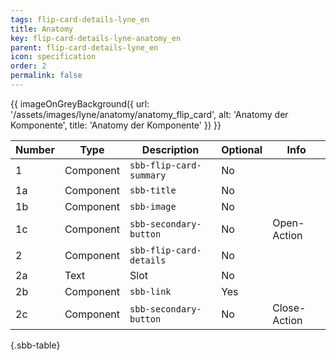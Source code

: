 ```yaml
---
tags: flip-card-details-lyne_en
title: Anatomy
key: flip-card-details-lyne-anatomy_en
parent: flip-card-details-lyne_en
icon: specification
order: 2
permalink: false
---
```


{{ imageOnGreyBackground({
  url: '/assets/images/lyne/anatomy/anatomy_flip_card',
  alt: 'Anatomy der Komponente',
  title: 'Anatomy der Komponente'
}) }}

<sbb-table-wrapper>

|Number|Type|Description|Optional|Info|
|------|---|------------|--------|-------|
|1|Component|`sbb-flip-card-summary`|No||
|1a|Component|`sbb-title`|No||
|1b|Component|`sbb-image`|No||
|1c|Component|`sbb-secondary-button`|No|Open-Action|
|2|Component|`sbb-flip-card-details`|No||
|2a|Text|Slot|No||
|2b|Component|`sbb-link`|Yes||
|2c|Component|`sbb-secondary-button`|No|Close-Action|


{.sbb-table}

</sbb-table-wrapper>